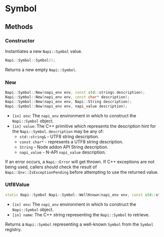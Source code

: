 # Symbol

## Methods

### Constructor

Instantiates a new `Napi::Symbol` value.

```cpp
Napi::Symbol::Symbol();
```

Returns a new empty `Napi::Symbol`.

### New
```cpp
Napi::Symbol::New(napi_env env, const std::string& description);
Napi::Symbol::New(napi_env env, const char* description);
Napi::Symbol::New(napi_env env, Napi::String description);
Napi::Symbol::New(napi_env env, napi_value description);
```

- `[in] env`: The `napi_env` environment in which to construct the `Napi::Symbol` object.
- `[in] value`: The C++ primitive which represents the description hint for the `Napi::Symbol`.
  `description` may be any of:
  - `std::string&` - UTF8 string description.
  - `const char*` - represents a UTF8 string description.
  - `String` - Node addon API String description.
  - `napi_value` - N-API `napi_value` description.

If an error occurs, a `Napi::Error` will get thrown. If C++ exceptions are not
being used, callers should check the result of `Napi::Env::IsExceptionPending` before
attempting to use the returned value.

### Utf8Value
```cpp
static Napi::Symbol Napi::Symbol::WellKnown(napi_env env, const std::string& name);
```

- `[in] env`: The `napi_env` environment in which to construct the `Napi::Symbol` object.
- `[in] name`: The C++ string representing the `Napi::Symbol` to retrieve.

Returns a `Napi::Symbol` representing a well-known `Symbol` from the
`Symbol` registry.
